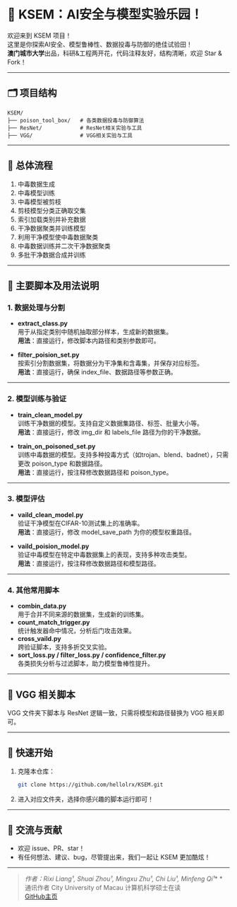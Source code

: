 # 🎉 KSEM：AI安全与模型实验乐园！

欢迎来到 KSEM 项目！  
这里是你探索AI安全、模型鲁棒性、数据投毒与防御的绝佳试验田！  
**澳门城市大学**出品，科研&工程两开花，代码注释友好，结构清晰，欢迎 Star & Fork！

---

## 🗂️ 项目结构

```
KSEM/
├── poison_tool_box/   # 各类数据投毒与防御算法
├── ResNet/            # ResNet相关实验与工具
├── VGG/               # VGG相关实验与工具
```

---

## 🚦 总体流程

1. 中毒数据生成
2. 中毒模型训练
3. 中毒模型被剪枝
4. 剪枝模型分类正确取交集
5. 索引加载类别并补充数据
6. 干净数据聚类并训练模型
7. 利用干净模型使中毒数据聚类
8. 中毒数据训练并二次干净数据聚类
9. 多批干净数据合成并训练

---

## 🧩 主要脚本及用法说明

### 1. 数据处理与分割

- **extract_class.py**  
  用于从指定类别中随机抽取部分样本，生成新的数据集。  
  **用法**：直接运行，修改脚本内路径和类别参数即可。

- **filter_poision_set.py**  
  按索引分割数据集，将数据分为干净集和含毒集，并保存对应标签。  
  **用法**：直接运行，确保 index_file、数据路径等参数正确。

---

### 2. 模型训练与验证

- **train_clean_model.py**  
  训练干净数据的模型。支持自定义数据集路径、标签、批量大小等。  
  **用法**：直接运行，修改 img_dir 和 labels_file 路径为你的干净数据。

- **train_on_poisoned_set.py**  
  训练中毒数据的模型。支持多种投毒方式（如trojan、blend、badnet），只需更改 poison_type 和数据路径。  
  **用法**：直接运行，按注释修改数据路径和 poison_type。

---

### 3. 模型评估

- **vaild_clean_model.py**  
  验证干净模型在CIFAR-10测试集上的准确率。  
  **用法**：直接运行，修改 model_save_path 为你的模型权重路径。

- **vaild_poision_model.py**  
  验证中毒模型在特定中毒数据集上的表现，支持多种攻击类型。  
  **用法**：直接运行，按注释修改数据路径和模型路径。

---

### 4. 其他常用脚本

- **combin_data.py**  
  用于合并不同来源的数据集，生成新的训练集。
- **count_match_trigger.py**  
  统计触发器命中情况，分析后门攻击效果。
- **cross_vaild.py**  
  跨验证脚本，支持多折交叉实验。
- **sort_loss.py / filter_loss.py / confidence_filter.py**  
  各类损失分析与过滤脚本，助力模型鲁棒性提升。

---

## 🦾 VGG 相关脚本

VGG 文件夹下脚本与 ResNet 逻辑一致，只需将模型和路径替换为 VGG 相关即可。

---

## 🏁 快速开始

1. 克隆本仓库：
   ```bash
   git clone https://github.com/hellolrx/KSEM.git
   ```
2. 进入对应文件夹，选择你感兴趣的脚本运行即可！

---

## 💬 交流与贡献

- 欢迎 issue、PR、star！
- 有任何想法、建议、bug，尽管提出来，我们一起让 KSEM 更加酷炫！

---

> **作者：Rixi Liang¹, Shuai Zhou¹*, Mingxu Zhu¹, Chi Liu¹, Minfeng Qi¹**
\* 通讯作者
> City University of Macau 计算机科学硕士在读  
> [GitHub主页](https://github.com/hellolrx) 